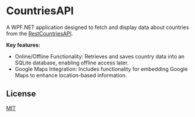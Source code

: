# CountriesAPI

 A WPF.NET application designed to fetch and display data about countries from the <a href="https://restcountries.com/v3.1/all">RestCountriesAPI</a>. <br>

**Key features:**
<ul>
  <li>
    Online/Offline Functionality: Retrieves and saves country data into an SQLite database, enabling offline access later.
  </li>
    <li>
  Google Maps Integration: Includes functionality for embedding Google Maps to enhance location-based information.
  </li>
</ul>

## License
[MIT](https://choosealicense.com/licenses/mit/)


